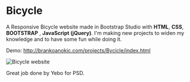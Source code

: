 # Bicycle
A Responsive Bicycle website made in Bootstrap Studio with **HTML**, **CSS**, **BOOTSTRAP** , **JavaScript (jQuery)**.
I'm making new projects to widen my knowledge and to have some fun while doing it.

Demo: http://brankoanokic.com/projects/Bycicle/index.html

![Bicycle website](https://i.ibb.co/V9K3zVS/screencapture-127-0-0-1-51701-2019-09-23-22-06-32.png)

Great job done by Yebo for PSD.
